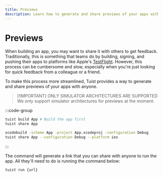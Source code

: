 ```yaml
---
title: Previews
description: Learn how to generate and share previews of your apps with anyone.
---
```


# Previews


When building an app, you may want to share it with others to get feedback.
Traditionally, this is something that teams do by building, signing, and pushing their apps to platforms like Apple's [TestFlight](https://developer.apple.com/testflight/).
However, this process can be cumbersome and slow, especially when you're just looking for quick feedback from a colleague or a friend.

To make this process more streamlined, Tuist provides a way to generate and share previews of your apps with anyone.

> [!IMPORTANT] ONLY SIMULATOR ARCHITECTURES ARE SUPPORTED
> We only support simulator architectures for previews at the moment.

:::code-group
```bash [Tuist Project]
tuist build App # Build the app first
tuist share App
```
```bash [Xcode Project]
xcodebuild -scheme App -project App.xcodeproj -configuration Debug
tuist share App --configuration Debug --platform ios
```
:::

The command will generate a link that you can share with anyone to run the app. All they'll need to do is running the command below:

```bash
tuist run {url}
```
